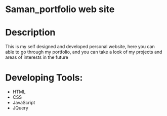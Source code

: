 # Saman_portfolio web site 
# Description
This is my self designed and developed personal website, here you can able to go through my portfolio, and you can take a look of my projects and areas of interests in the future

# Developing Tools:
   * HTML
   * CSS
   * JavaScript
   * JQuery

